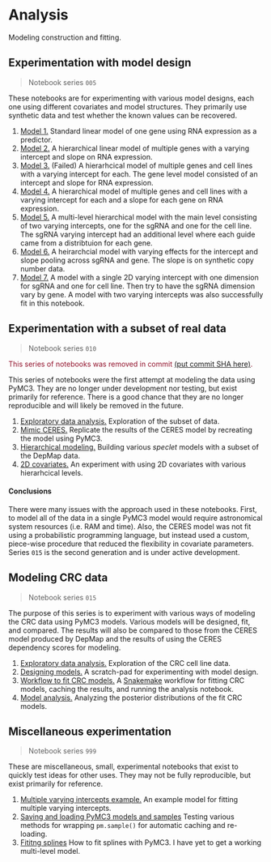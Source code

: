 # Analysis

Modeling construction and fitting.

## Experimentation with model design

> Notebook series `005`

These notebooks are for experimenting with various model designs, each one using different covariates and model structures.
They primarily use synthetic data and test whether the known values can be recovered.

1. [Model 1.](005_005_model-experimentation-m1.md) Standard linear model of one gene using RNA expression as a predictor.
2. [Model 2.](005_007_model-experimentation-m2.md) A hierarchical linear model of multiple genes with a varying intercept and slope on RNA expression.
3. [Model 3.](005_009_model-experimentation-m3.md) (Failed) A hierarhcical model of multiple genes and cell lines with a varying intercept for each. The gene level model consisted of an intercept and slope for RNA expression.
4. [Model 4.](005_011_model-experimentation-m4.md) A hierarchical model of multiple genes and cell lines with a varying intercept for each and a slope for each gene on RNA expression.
5. [Model 5.](005_013_model-experimentation-m5.md) A multi-level hierarchical model with the main level consisting of two varying intercepts, one for the sgRNA and one for the cell line. The sgRNA varying intercept had an additional level where each guide came from a distribtuion for each gene.
6. [Model 6.](005_015_model-experimentation-m6.md) A heirarchcial model with varying effects for the intercept and slope pooling across sgRNA and gene. The slope is on synthetic copy number data.
7. [Model 7.](005_017_model-experimentation-m7.md) A model with a single 2D varying intercept with one dimension for sgRNA and one for cell line. Then try to have the sgRNA dimension vary by gene. A model with two varying intercepts was also successfully fit in this notebook.

## Experimentation with a subset of real data

> Notebook series `010`

<span style="color:#93152E">This series of notebooks was removed in commit [(put commit SHA here)]().</span>

This series of notebooks were the first attempt at modeling the data using PyMC3.
They are no longer under development nor testing, but exist primarily for reference.
There is a good chance that they are no longer reproducible and will likely be removed in the future.

1. [Exploratory data analysis.](010_005_exploratory-data-analysis.md) Exploration of the subset of data.
2. [Mimic CERES.](010_010_ceres-replicate.md) Replicate the results of the CERES model by recreating the model using PyMC3.
3. [Hierarchical modeling.](010_013_hierarchical-model-subsample.md) Building various *speclet* models with a subset of the DepMap data.
4. [2D covariates.](010_015_gene-lineage-hierarchical-matrix.md) An experiment with using 2D covariates with various hierarhcical levels.

#### Conclusions

There were many issues with the approach used in these notebooks.
First, to model all of the data in a single PyMC3 model would require astronomical system resources (i.e. RAM and time).
Also, the CERES model was not fit using a probabilistic programming language, but instead used a custom, piece-wise procedure that reduced the flexibility in covariate parameters.
Series `015` is the second generation and is under active development.

## Modeling CRC data

> Notebook series `015`

The purpose of this series is to experiment with various ways of modeling the CRC data using PyMC3 models.
Various models will be designed, fit, and compared.
The results will also be compared to those from the CERES model produced by DepMap and the results of using the CERES dependency scores for modeling.

1. [Exploratory data analysis.](015_005_exploratory-data-analysis.md) Exploration of the CRC cell line data.
2. [Designing models.](015_010_model-design.md) A scratch-pad for experimenting with model design.
3. [Workflow to fit CRC models.](015_017_run-crc-sampling-snakemake.py) A [Snakemake](https://snakemake.readthedocs.io/en/stable/) workflow for fitting CRC models, caching the results, and running the analysis notebook.
4. [Model analysis.](015_020_crc-model-analysis.md) Analyzing the posterior distributions of the fit CRC models.

## Miscellaneous experimentation

> Notebook series `999`

These are miscellaneous, small, experimental notebooks that exist to quickly test ideas for other uses.
They may not be fully reproducible, but exist primarily for reference.

1. [Multiple varying intercepts example.](999_005_experimentation.md) An example model for fitting multiple varying intercepts.
2. [Saving and loading PyMC3 models and samples](999_010_saving-and-loading-models.md) Testing various methods for wrapping `pm.sample()` for automatic caching and re-loading.
3. [Fititng splines](999_015_splines-in-pymc3.md) How to fit splines with PyMC3. I have yet to get a working multi-level model.
